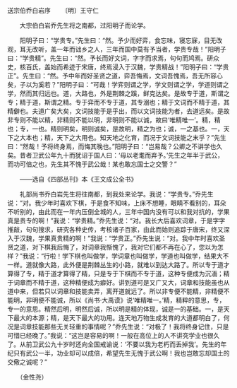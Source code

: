 送宗伯乔白岩序
　　〔明〕王守仁 

　　大宗伯白岩乔先生将之南都，过阳明子而论学。

　　阳明子曰：“学贵专。”先生曰：“然。予少而好弈，食忘味，寝忘寐，目无改观，耳无改听，盖一年而诎乡之人，三年而国中莫有予当者，学贵专哉！”阳明子曰：“学贵精”。先生曰：“然。予长而好文词，字字而求焉，句句而鸠焉。研众史，核百氏，盖始而希迹于宋唐，终焉浸入于汉魏，学贵精战！”阳明子曰：“学贵正”。先生曰：“然。予中年而好圣贤之道，弈吾悔焉，文词吾愧焉，吾无所容心矣，子以为奚若？”阳明子曰：“可哉！学弈则谓之学，学文则谓之学，学道则谓之学，然而其归远也。道，大路也，外是荆棘之蹊，鲜克达矣。是故专于道，斯谓之专；精于道，斯谓之精。专于弈而不专于道，其专溺也；精于文词而不精于道，其精僻也。夫道广矣大矣，文词技能于是乎出，而以文词技能为者，去道远矣。是故非专则不能以精，非精则不能以明，非明则不能以诚，故曰‘唯精唯一’。精，精也；专，一也。精则明矣，明则诚矣，是故明，精之为也；诚，一之基也。一，天下之大本也；精，天下之大用也。知天地之化育，而况于文词技能之末乎？”先生曰：“然哉！予将终身焉，而悔其晚也。”阳明子曰：“岂易哉？公卿之不讲学也久矣。昔者卫武公年九十而犹诏于国人曰：‘毋以老耄而弃予。’先生之年半于武公，而功可倍之也，先生其不愧于武公哉！某也敢忘国士之交警？”

　　——选自《四部丛刊》本《王文成公全书》　　

　　礼部尚书乔白岩先生将往南都，到我处来论学。我说：“学贵专。”乔先生说：“对。我少年时喜欢下棋，于是食不知味，上床不想睡，眼睛不看别的，耳朵不听别的，由此而在一年内压倒全城的人，三年中国内没有可以和我对抗的，学果真是贵专的啊！”我说：“学贵精。”乔先生说：“对。我长大后喜欢词章，于是字字推敲，句句搜求，研究各种史传，考核诸子百家，由此而始则追踪于唐宋，终又深入于汉魏，学果真贵精的啊！”我说：“学贵正。”乔先生说：“对。我中年时喜欢圣贤之道，对下棋我后悔了，对词章我惭愧了，我对它们都不再在心了，您以为怎样？”我说：“行啦！学下棋也叫做学，学词章也叫做学，学道也叫做学，结果大不一样。道就像大路，此外便是荆棘丛生的小路，就难以到达大路了。所以专于道才算得了专，精于道才算得了精，只是专于下棋而不专于道，这种专便成为沉湎；精于词章而不精于道，这种精便成为癖好。讲到道可是又广又大，词章和技能虽也从道中来，但若只以词章和技能卖弄，离开道就远了。所以非专便不能精，非精便不能明，非明便不能诚，所以《尚书·大禹谟》说‘唯精唯一。’精，精粹的意思，专，专一的意思。精然后明，明然后诚，所以明是精的体现，诚是一的基础。一，是天下最大的本源；精，是天下最大的功用。连天地万物生成发育的大道都明白了，何况是词章技能那些无关轻重的事情呢？”乔先生说：“对极了！我将终身记住，只是可惜已经晚了。”我说：“这岂是容易的啊！一般在高位上的人不讲究学业也很久了。从前卫武公九十岁时还向全国戒谕说：‘不要以我为老朽而丢掉我’。先生的年纪只有武公一半，功业却可以成倍，希望先生无愧于武公啊！我也岂敢忘却国土的交儆之诚呢？”

　　（金性尧） 


